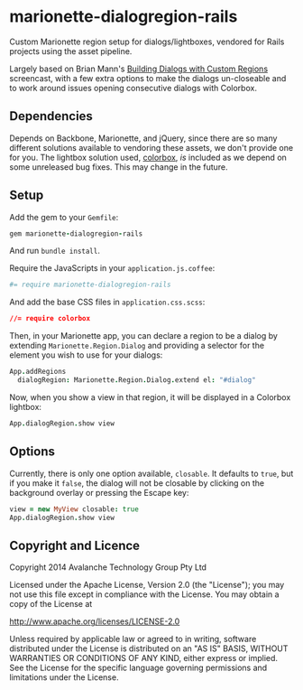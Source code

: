 marionette-dialogregion-rails
=============================

Custom Marionette region setup for dialogs/lightboxes, vendored for Rails projects using the asset pipeline. 

Largely based on Brian Mann's [Building Dialogs with Custom Regions](http://www.backbonerails.com/screencasts/building-dialogs-with-custom-regions) screencast, with a few extra options to make the dialogs un-closeable and to work around issues opening consecutive dialogs with Colorbox.

Dependencies
------------

Depends on Backbone, Marionette, and jQuery, since there are so many different solutions available to vendoring these assets, we don't provide one for you. The lightbox solution used, [colorbox](http://www.jacklmoore.com/colorbox/), _is_ included as we depend on some unreleased bug fixes. This may change in the future.

Setup
-----

Add the gem to your `Gemfile`:

```ruby
gem marionette-dialogregion-rails
```

And run `bundle install`.

Require the JavaScripts in your `application.js.coffee`:

```coffeescript
#= require marionette-dialogregion-rails
```

And add the base CSS files in `application.css.scss`:

```css
//= require colorbox
```

Then, in your Marionette app, you can declare a region to be a dialog by extending `Marionette.Region.Dialog` and providing a selector for the element you wish to use for your dialogs:

```coffeescript
App.addRegions
  dialogRegion: Marionette.Region.Dialog.extend el: "#dialog"
```

Now, when you show a view in that region, it will be displayed in a Colorbox lightbox:

```coffeescript
App.dialogRegion.show view
```

Options
-------

Currently, there is only one option available, `closable`. It defaults to `true`, but if you make it `false`, the dialog will not be closable by clicking on the background overlay or pressing the Escape key:

```coffeescript
view = new MyView closable: true
App.dialogRegion.show view
```

Copyright and Licence
---------------------

 Copyright 2014 Avalanche Technology Group Pty Ltd

 Licensed under the Apache License, Version 2.0 (the "License");
 you may not use this file except in compliance with the License.
 You may obtain a copy of the License at

 http://www.apache.org/licenses/LICENSE-2.0

 Unless required by applicable law or agreed to in writing, software
 distributed under the License is distributed on an "AS IS" BASIS,
 WITHOUT WARRANTIES OR CONDITIONS OF ANY KIND, either express or implied.
 See the License for the specific language governing permissions and
 limitations under the License.
